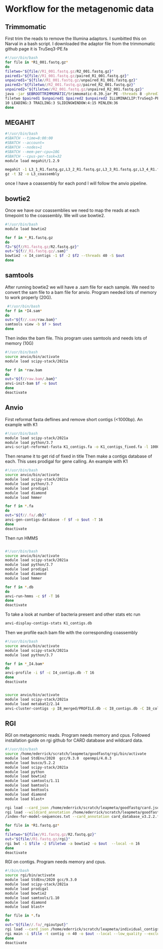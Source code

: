 # Workflow for the metagenomic data

**Trimmomatic**
------
First trim the reads to remove the Illumina adaptors. I sumbitted this on Narval in a bash script.
I downloaded the adaptor file from the trimmomatic github page it is TruSeq3-PE.fa

```bash
#!/usr/bin/bash
for file in *R1_001.fastq.gz*
do
filetwo="${file//R1_001.fastq.gz/R2_001.fastq.gz}"
paired1="${file//R1_001.fastq.gz/paired_R1_001.fastq.gz}"
unpaired1="${file//R1_001.fastq.gz/unpaired_R1_001.fastq.gz}"
paired2="${filetwo//R2_001.fastq.gz/paired_R2_001.fastq.gz}"
unpaired2="${filetwo//R2_001.fastq.gz/unpaired_R2_001.fastq.gz}"
java -jar $EBROOTTRIMMOMATIC/trimmomatic-0.39.jar PE -threads 8 -phred33 $file $
filetwo $paired1 $unpaired1 $paired2 $unpaired2 ILLUMINACLIP:TruSeq3-PE.fa:2:30:
10 LEADING:3 TRAILING:3 SLIDINGWINDOW:4:15 MINLEN:36
done
```
**MEGAHIT**
------
```bash
#!/usr/bin/bash
#SBATCH --time=8:00:00
#SBATCH --account=
#SBATCH --nodes=1
#SBATCH --mem-per-cpu=10G
#SBATCH --cpus-per-task=32
module load megahit/1.2.9

megahit -1 L3_1_R1.fastq.gz,L3_2_R1.fastq.gz,L3_3_R1.fastq.gz,L3_4_R1.fastq.gz,L3_5_R1.fastq.gz -2 L3_1_R2.fastq.gz,L3_2_R2.fastq.gz,L3_3_R2.fastq.gz,L3_4_R2.fastq.gz,L3_5_R2.fastq.
gz -t 32 -o L3_coassembly
```
once I have a coassembly for each pond I will follow the anvio pipeline.

**bowtie2**
------
Once we have our coassemblies we need to map the reads at each timepoint to the coassembly.
We will use bowtie2.

```bash
#!/usr/bin/bash
module load bowtie2

for f in *_R1.fastq.gz
do
f2="${f//R1.fastq.gz/R2.fastq.gz}"
out="${f//_R1.fastq.gz/.sam}"
bowtie2 -x I4_contigs -1 $f -2 $f2 --threads 40 -S $out
done
```
**samtools**
------
After running bowtie2 we will have a .sam file for each sample. We need to convert the sam file to a bam file for anvio. Program needed lots of memory to work properly (20G).

```bash
 #!/usr/bin/bash
for f in *I4.sam*
do
out="${f//.sam/raw.bam}"
samtools view -b $f > $out
done
```

Then index the bam file. This program uses samtools and needs lots of memory (10G)
```bash
#!/usr/bin/bash
source anvio/bin/activate
module load scipy-stack/2021a

for f in *raw.bam
do
out="${f//raw.bam/.bam}"
anvi-init-bam $f -o $out
done
deactivate
```

**Anvio**
------
First reformat fasta deflines and remove short contigs (<1000bp). An example with K1

```bash
#!/usr/bin/bash
module load scipy-stack/2021a
module load python/3.7
anvi-script-reformat-fasta K1_contigs.fa -o K1_contigs_fixed.fa -l 1000 --simplify-names
```
Then rename it to get rid of fixed in title
Then make a contigs database of each. This uses prodigal for gene calling. An example with K1

```bash
#!/usr/bin/bash
source anvio/bin/activate
module load scipy-stack/2021a
module load python/3.7
module load prodigal
module load diamond
module load hmmer

for f in *.fa
do
out="${f//.fa/.db}"
anvi-gen-contigs-database -f $f -o $out -T 16
done
deactivate

```

Then run HMMS

```bash

#!/usr/bin/bash
source anvio/bin/activate
module load scipy-stack/2021a
module load python/3.7
module load prodigal
module load diamond
module load hmmer

for f in *.db
do
anvi-run-hmms -c $f -T 16
done
deactivate
```

To take a look at number of bacteria present and other stats etc run 

```bash
anvi-display-contigs-stats K1_contigs.db
```
Then we profile each bam file with the corresponding coassembly

```bash
#!/usr/bin/bash
source anvio/bin/activate
module load scipy-stack/2021a
module load python/3.7

for f in *_I4.bam*
do
anvi-profile -i $f -c I4_contigs.db -T 16
done
deactivate
```

```bash

source anvio/bin/activate
module load scipy-stack/2021a
module load metabat2/2.14
anvi-cluster-contigs -p I8_merged/PROFILE.db -c I8_contigs.db -C I8_collection --driver metabat2 --just-do-it
```

**RGI**
------

RGI on metagenomic reads. Program needs memory and cpus. Followed installation guide on rgi github for CARD database and wildcard data.

```bash
#!/usr/bin/bash
source /home/ederrick/scratch/leapmeta/goodfastq/rgi/bin/activate
module load StdEnv/2020  gcc/9.3.0  openmpi/4.0.3
module load busco/5.2.2
module load scipy-stack/2021a
module load python
module load bowtie2
module load samtools/1.11
module load bamtools
module load bedtools
module load diamond
module load blast+

rgi load --card_json /home/ederrick/scratch/leapmeta/goodfastq/card.json --local
rgi load --wildcard_annotation /home/ederrick/scratch/leapmeta/goodfastq/wildcard_database_vversion_number.fasta  --wildcard_index /home/ederrick/scratch/leapmeta/goodfastq/wildcard
/index-for-model-sequences.txt --card_annotation card_database_v3.2.2.fasta --local

for file in *R1.fastq.gz*
do
filetwo="${file//R1.fastq.gz/R2.fastq.gz}"
out="${file//R1.fastq.gz/rgi}"
rgi bwt -1 $file -2 $filetwo -a bowtie2 -o $out  --local -n 16
done
deactivate
```

RGI on contigs. Program needs memory and cpus.

```bash
#!/bin/bash
source rgi/bin/activate
module load StdEnv/2020 gcc/9.3.0
module load scipy-stack/2021a
module load prodigal
module load bowtie2
module load samtools/1.10
module load diamond
module load blast+

for file in *.fa
do
out="${file//.fa/_rgioutput}"
rgi load --card_json /home/ederrick/scratch/leapmeta/individual_contigs/card.json --local
rgi main -i $file -t contig -n 40 -o $out --local --low_quality --exclude_nudge --clean
done
deactivate
```
